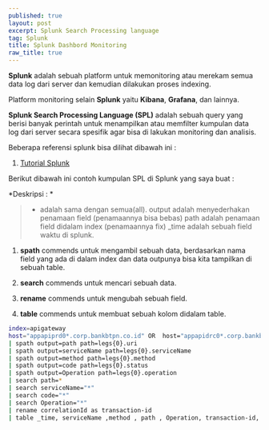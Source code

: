 ```yaml
---
published: true
layout: post
excerpt: Splunk Search Processing language
tag: Splunk
title: Splunk Dashbord Monitoring
raw_title: true
---
```

**Splunk** adalah sebuah platform untuk memonitoring atau merekam semua data log dari server dan kemudian dilakukan proses indexing.

Platform monitoring selain **Splunk** yaitu **Kibana**, **Grafana**, dan lainnya.

**Splunk Search Processing Language (SPL)** adalah sebuah query yang berisi banyak perintah untuk menampilkan atau memfilter kumpulan data log dari server secara spesifik agar bisa di lakukan monitoring dan analisis.

Beberapa referensi splunk bisa dilihat dibawah ini :
1. <a href="https://www.tutorialspoint.com/splunk/index.htm" 				
     title="tutorialsplunk">Tutorial Splunk</a>

Berikut dibawah ini contoh kumpulan SPL di Splunk yang saya buat :

*Deskripsi : *
> *	adalah sama dengan semua(all).
> output adalah menyederhakan penamaan field (penamaannya bisa bebas)
> path adalah penamaan field didalam index (penamaannya fix)
> _time	adalah sebuah field waktu di splunk.


1. **spath** commends untuk mengambil sebuah data, berdasarkan nama field yang ada di dalam index dan data outpunya bisa kita tampilkan di sebuah table.

2. **search** commends untuk mencari sebuah data.

3. **rename** commends untuk mengubah sebuah field.

4. **table** commends untuk membuat sebuah kolom didalam table. 

```sh
index=apigateway
host="appapiprd0*.corp.bankbtpn.co.id" OR  host="appapidrc0*.corp.bankbtpn.co.id"
| spath output=path path=legs{0}.uri 
| spath output=serviceName path=legs{0}.serviceName 
| spath output=method path=legs{0}.method 
| spath output=code path=legs{0}.status 
| spath output=Operation path=legs{0}.operation 
| search path=* 
| search serviceName="*"
| search code="*" 
| search Operation="*" 
| rename correlationId as transaction-id
| table _time, serviceName ,method , path , Operation, transaction-id, code, duration
```
